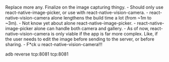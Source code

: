 Replace more any.
Finalize on the image capturing thingy.
    - Should only use react-native-image-picker, or use with react-native-vision-camera.
    - react-native-vision-camera alone lengthens the build time a lot (from ~1m to ~3m).
    - Not know yet about alone react-native-image-picker.
    - react-native-image-picker alone can handle both camera and gallery.
    - As of now, react-native-vision-camera is only viable if the app is far more complex. Like, if the user needs to edit the image before sending to the server, or before sharing.
    - F*ck u react-native-vision-camera!!!

adb reverse tcp:8081 tcp:8081